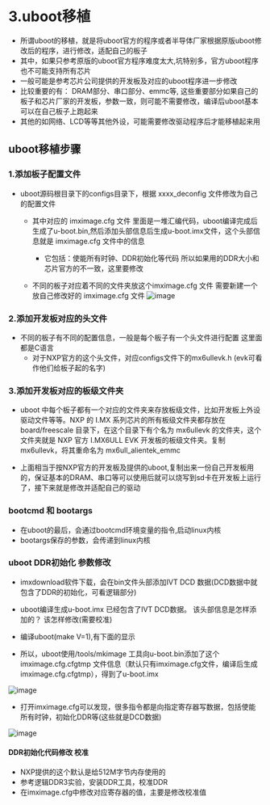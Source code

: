 # 3.uboot移植  

* 所谓uboot的移植，就是将uboot官方的程序或者半导体厂家根据原版uboot修改后的程序，进行修改，适配自己的板子  
* 其中，如果只参考原版的uboot官方程序难度太大,坑特别多，官方uboot程序也不可能支持所有芯片  
* 一般可能是参考芯片公司提供的开发板及对应的uboot程序进一步修改  
* 比较重要的有： DRAM部分、串口部分、emmc等, 这些重要部分如果自己的板子和芯片厂家的开发板，参数一致，则可能不需要修改，编译后uboot基本可以在自己板子上跑起来  
* 其他的如网络、LCD等等其他外设，可能需要修改驱动程序后才能移植起来用  



## uboot移植步骤  

### 1.添加板子配置文件    

* uboot源码根目录下的configs目录下，根据 xxxx_deconfig 文件修改为自己的配置文件  
    * 其中对应的 imximage.cfg 文件 里面是一堆汇编代码，uboot编译完成后生成了u-boot.bin,然后添加头部信息后生成u-boot.imx文件，这个头部信息就是 imximage.cfg 文件中的信息
        * 它包括：使能所有时钟、DDR初始化等代码  所以如果用的DDR大小和芯片官方的不一致，这里要修改  
    
    * 不同的板子对应着不同的文件夹放这个imximage.cfg 文件  需要新建一个放自己修改好的 imximage.cfg 文件
![image](https://user-images.githubusercontent.com/58176267/177179241-30461e7b-2acd-43a7-8a58-5973acb235e0.png)  


### 2.添加开发板对应的头文件  

* 不同的板子有不同的配置信息，一般是每个板子有一个头文件进行配置  这里面都是C语言  
    * 对于NXP官方的这个头文件，对应configs文件下的mx6ullevk.h (evk可看作他们给板子起的名字)  

### 3.添加开发板对应的板级文件夹  

* uboot 中每个板子都有一个对应的文件夹来存放板级文件，比如开发板上外设驱动文件等等。NXP 的 I.MX 系列芯片的所有板级文件夹都存放在 board/freescale 目录下，在这个目录下有个名为 mx6ullevk 的文件夹，这个文件夹就是 NXP 官方 I.MX6ULL EVK 开发板的板级文件夹。复制 mx6ullevk，将其重命名为 mx6ull_alientek_emmc  


* 上面相当于按NXP官方的开发板及提供的uboot,复制出来一份自己开发板用的，保证基本的DRAM、串口等可以使用后就可以烧写到sd卡在开发板上运行了，接下来就是修改并适配自己的驱动  



### bootcmd 和 bootargs 

* 在uboot的最后，会通过bootcmd环境变量的指令,启动linux内核  
* bootargs保存的参数，会传递到linux内核  

### uboot DDR初始化 参数修改  

* imxdownload软件下载，会在bin文件头部添加IVT DCD 数据(DCD数据中就包含了DDR的初始化，可看逻辑部分)  
* uboot编译生成u-boot.imx 已经包含了IVT DCD数据。 该头部信息是怎样添加的？ 该怎样修改(需要校准)  

* 编译uboot(make V=1),有下面的显示  
* 所以，uboot使用/tools/mkimage 工具向u-boot.bin添加了这个 imximage.cfg.cfgtmp 文件信息（默认只有imximage.cfg文件，编译后生成imximage.cfg.cfgtmp），得到了u-boot.imx  

![image](https://user-images.githubusercontent.com/58176267/177276868-e10f2c86-6921-426f-9ca1-0505a1e29a25.png)

* 打开imximage.cfg可以发现，很多指令都是向指定寄存器写数据，包括使能所有时钟，初始化DDR等(这些就是DCD数据)

![image](https://user-images.githubusercontent.com/58176267/177277823-b815440e-d1db-4b8f-ad7d-6906d8e5b1f9.png)

#### DDR初始化代码修改 校准  

* NXP提供的这个默认是给512M字节内存使用的  
* 参考逻辑DDR3实验，安装DDR工具，校准DDR  
* 在imximage.cfg中修改对应寄存器的值，主要是修改校准值








